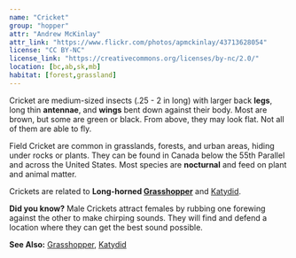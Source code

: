 ```yaml
---
name: "Cricket"
group: "hopper"
attr: "Andrew McKinlay"
attr_link: "https://www.flickr.com/photos/apmckinlay/43713628054"
license: "CC BY-NC"
license_link: "https://creativecommons.org/licenses/by-nc/2.0/"
location: [bc,ab,sk,mb]
habitat: [forest,grassland]
---
```

Cricket are medium-sized insects (.25 - 2 in long) with larger back **legs**, long thin **antennae**, and **wings** bent down against their body. Most are brown, but some are green or black. From above, they may look flat. Not all of them are able to fly.

Field Cricket are common in grasslands, forests, and urban areas, hiding under rocks or plants. They can be found in Canada below the 55th Parallel and across the United States. Most species are **nocturnal** and feed on plant and animal matter.

Crickets are related to **Long-horned [Grasshopper](/insects/grasshop)** and [Katydid](/{{section}}/katydid).

**Did you know?** Male Crickets attract females by rubbing one forewing against the other to make chirping sounds. They will find and defend a location where they can get the best sound possible.

<!-- generated, do not edit -->
**See Also:**
[Grasshopper](/insects/grasshop),
[Katydid](/insects/katydid)
